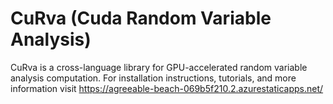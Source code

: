 # CuRva (Cuda Random Variable Analysis)
CuRva is a cross-language library for GPU-accelerated random variable analysis computation.
For installation instructions, tutorials, and more information visit https://agreeable-beach-069b5f210.2.azurestaticapps.net/
